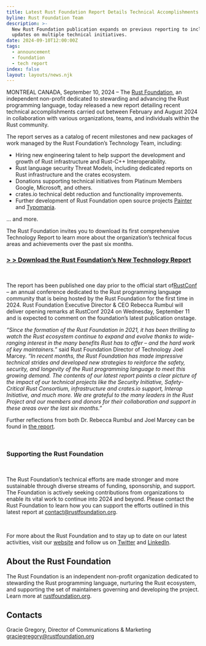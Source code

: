 ```yaml
---
title: Latest Rust Foundation Report Details Technical Accomplishments
byline: Rust Foundation Team
description: >-
  New Rust Foundation publication expands on previous reporting to include
  updates on multiple technical initiatives. 
date: 2024-09-10T12:00:00Z
tags:
  - announcement
  - foundation
  - tech report
index: false
layout: layouts/news.njk
---
```

MONTREAL CANADA, September 10, 2024 – The [Rust Foundation](https://foundation.rust-lang.org/), an independent non-profit dedicated to stewarding and advancing the Rust programming language, today released a new report detailing recent technical accomplishments carried out between February and August 2024 in collaboration with various organizations, teams, and individuals within the Rust community.

The report serves as a catalog of recent milestones and new packages of work managed by the Rust Foundation’s Technology Team, including:

* Hiring new engineering talent to help support the development and growth of Rust infrastructure and Rust-C++ Interoperability.
* Rust language security Threat Models, including dedicated reports on Rust infrastructure and the crates ecosystem.
* Donations supporting technical initiatives from Platinum Members Google, Microsoft, and others.
* crates.io technical debt reduction and functionality improvements.
* Further development of Rust Foundation open source projects [Painter](https://github.com/rustfoundation/painter) and [Typomania](https://github.com/rustfoundation/typomania).

… and more.

The Rust Foundation invites you to download its first comprehensive Technology Report to learn more about the organization’s technical focus areas and achievements over the past six months.

### [&gt; &gt; Download the Rust Foundation’s New Technology Report](https://foundation.rust-lang.org/static/publications/technology-report-2024.pdf)

&nbsp;

The report has been published one day prior to the official start of[RustConf](https://rustconf.com) – an annual conference dedicated to the Rust programming language community that is being hosted by the Rust Foundation for the first time in 2024. Rust Foundation Executive Director & CEO Rebecca Rumbul will deliver opening remarks at RustConf 2024 on Wednesday, September 11 and is expected to comment on the foundation’s latest publication onstage.<br>

*“Since the formation of the Rust Foundation in 2021, it has been thrilling to watch the Rust ecosystem continue to expand and evolve thanks to wide-ranging interest in the many benefits Rust has to offer – and the hard work of key maintainers.”* said Rust Foundation Director of Technology Joel Marcey. *“In recent months, the Rust Foundation has made impressive technical strides and developed new strategies to reinforce the safety, security, and longevity of the Rust programming language to meet this growing demand. The contents of our latest report paints a clear picture of the impact of our technical projects like the Security Initiative, Safety-Critical Rust Consortium, infrastructure and crates.io support, Interop Initiative, and much more. We are grateful to the many leaders in the Rust Project and our members and donors for their collaboration and support in these areas over the last six months.”*

Further reflections from both Dr. Rebecca Rumbul and Joel Marcey can be found in [the report](https://foundation.rust-lang.org/static/publications/technology-report-2024.pdf).

&nbsp;

### Supporting the Rust Foundation

&nbsp;

The Rust Foundation’s technical efforts are made stronger and more sustainable through diverse streams of funding, sponsorship, and support. The Foundation is actively seeking contributions from organizations to enable its vital work to continue into 2024 and beyond. Please contact the Rust Foundation to learn how you can support the efforts outlined in this latest report at [contact@rustfoundation.org](mailto:contact@rustfoundation.org).

&nbsp;

For more about the Rust Foundation and to stay up to date on our latest activities, visit our [website](https://foundation.rust-lang.org/) and follow us on [Twitter](https://twitter.com/rust_foundation) and [LinkedIn](https://www.linkedin.com/company/rust-foundation/).

## About the Rust Foundation

The Rust Foundation is an independent non-profit organization dedicated to stewarding the Rust programming language, nurturing the Rust ecosystem, and supporting the set of maintainers governing and developing the project. Learn more at [rustfoundation.org](http://foundation.rust-lang.org/).

## Contacts

Gracie Gregory, Director of Communications & Marketing graciegregory@rustfoundation.org

<br>